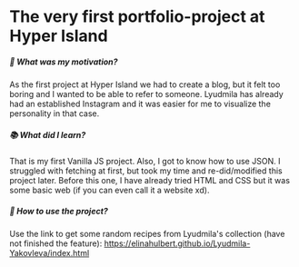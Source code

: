 # The very first portfolio-project at Hyper Island
##### :muscle: What was my motivation?
As the first project at Hyper Island we had to create a blog, but it felt too boring and I wanted to be able to refer to someone. Lyudmila has already had an established Instagram and it was easier for me to visualize the personality in that case. 
##### :books: What did I learn?
That is my first Vanilla JS project. Also, I got to know how to use JSON. I struggled with fetching at first, but took my time and re-did/modified this project later. Before this one, I have already tried HTML and CSS but it was some basic web (if you can even call it a website xd). 
##### :flashlight: How to use the project?
Use the link to get some random recipes from Lyudmila's collection (have not finished the feature):
https://elinahulbert.github.io/Lyudmila-Yakovleva/index.html

